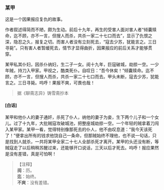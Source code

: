 <script type="text/javascript">
    var head = document.getElementsByTagName('head')[0];
    cssURL = '/public/liao.css';
    linkTag = document.createElement('link');
    linkTag.href = cssURL;
    linkTag.setAttribute('type','text/css');
    linkTag.setAttribute('rel','stylesheet');
    head.appendChild(linkTag);
</script>
### 某甲

这是一个因果报应复仇的故事。

作者叙述得简而不陋，颇为生动。前后十九年，再生的受害人面对害人者“倾囊赎命，迄不顾，亦不一言，但搜人而杀，共杀一家二十七口而去”，显示了仇恨之深，隐忍之久，报复之切。而害人者没有立刻死去，“寇去少苏，犹能言之。三日寻毙”。只有害人者暂缓死去，情节才显得曲折，因果报应的前后关系才能够贯穿。

某甲私其仆妇，因杀仆纳妇，生二子一女。阅十九年，巨寇破城，劫掠一空。一少年贼，持刀入甲家。甲视之，酷类死仆。自叹日：“吾今休矣！”倾囊赎命。迄不顾，亦不一言，但搜人而杀，共杀一家二十七口而去。甲头未断，寇去少苏，犹能言之。三日寻毙。呜呼！果报不爽，可畏也哉！

</section>

> 据《聊斋志异》铸雪斋抄本

#### [白话]
<aside>

某甲和他仆人的妻子通奸，杀死了仆人，纳他的妻子为妾，生下两个儿子和一个女儿。过了十九年，大批贼寇攻破城池，把整座城劫掠一空。一个年轻的贼拿着刀闯入某甲家。某甲一看，觉得特别像那死去的仆人，他不由叹息道：“我今天该死了！”便拿出所有的钱求他饶自己一条命，但那贼始终不理他，也不说一句话，只是找到人就杀，一共将某甲全家二十七人全部杀死才离开。某甲的头还没有断，等贼寇走了以后稍稍苏醒过来，还能够开口说话，三天以后才死去。呜呼！报应果然是没有差错，真是可怕啊！

</aside>

> 【注释】  
<b>阅</b>：历。  
<b>迄</b>：始终。  
<b>不爽</b>：没有差错。  
